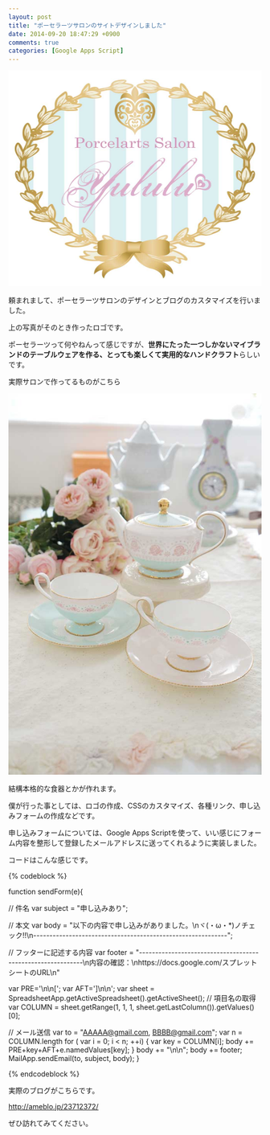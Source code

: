```yaml
---
layout: post
title: "ポーセラーツサロンのサイトデザインしました"
date: 2014-09-20 18:47:29 +0900
comments: true
categories: [Google Apps Script]
---
```


<img src="/images/unicorn/yululu/logo.jpg" alt="logo" width="512" height="430">

頼まれまして、ポーセラーツサロンのデザインとブログのカスタマイズを行いました。

上の写真がそのとき作ったロゴです。

ポーセラーツって何やねんって感じですが、**世界にたった一つしかないマイブランドのテーブルウェアを作る、とっても楽しくて実用的なハンドクラフト**らしいです。

<!-- more -->

実際サロンで作ってるものがこちら

![image](/images/unicorn/yululu/image.jpg)

結構本格的な食器とかが作れます。

僕が行った事としては、ロゴの作成、CSSのカスタマイズ、各種リンク、申し込みフォームの作成などです。

申し込みフォームについては、Google Apps Scriptを使って、いい感じにフォーム内容を整形して登録したメールアドレスに送ってくれるように実装しました。

コードはこんな感じです。

{% codeblock %}


function sendForm(e){
 
  // 件名
  var subject = "申し込みあり"; 

  // 本文
  var body = "以下の内容で申し込みがありました。\nヾ(・ω・*)ノチェック!!\n------------------------------------------------------------";  

  // フッターに記述する内容
  var footer = "------------------------------------------------------------\n内容の確認：\nhttps://docs.google.com/スプレットシートのURL\n"

  var PRE='\n\n[';
  var AFT=']\n\n';
  var sheet = SpreadsheetApp.getActiveSpreadsheet().getActiveSheet();
  // 項目名の取得
  var COLUMN = sheet.getRange(1, 1, 1, sheet.getLastColumn()).getValues()[0];
  
  // メール送信
  var to    = "AAAAA@gmail.com, BBBB@gmail.com";
  var n = COLUMN.length
  for ( var i = 0; i < n; ++i) {
    var key = COLUMN[i];
    body += PRE+key+AFT+e.namedValues[key];
  }
  body += "\n\n";
  body += footer;
  MailApp.sendEmail(to, subject, body);
}

{% endcodeblock %}


実際のブログがこちらです。

http://ameblo.jp/23712372/

ぜひ訪れてみてください。





